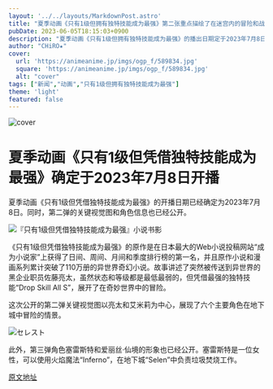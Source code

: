 ```yaml
---
layout: '../../layouts/MarkdownPost.astro'
title: "夏季动画《只有1级但拥有独特技能成为最强》第二张重点描绘了在迷宫内的冒险和战斗的主视觉图公开！还公开了两名新角色设计"
pubDate: 2023-06-05T18:15:03+0900
description: "夏季动画《只有1级但拥有独特技能成为最强》的播出日期定于2023年7月8日。同时，第二张重点描绘了在迷宫内的冒险和战斗的主视觉图以及两名新角色设计也被公开。"
author: "CHiRO★"
cover:
  url: 'https://animeanime.jp/imgs/ogp_f/589834.jpg'
  square: 'https://animeanime.jp/imgs/ogp_f/589834.jpg'
  alt: "cover"
tags: ["新闻","动画","只有1级但拥有独特技能成为最强"]
theme: 'light'
featured: false
---
```


![cover](https://animeanime.jp/imgs/ogp_f/589834.jpg)

# 夏季动画《只有1级但凭借独特技能成为最强》确定于2023年7月8日开播

夏季动画《只有1级但凭借独特技能成为最强》的开播日期已经确定为2023年7月8日。同时，第二弹的关键视觉图和角色信息也已经公开。

![『只有1级但凭借独特技能成为最强』小说书影](https://animeanime.jp/imgs/zoom/589835.jpg)

《只有1级但凭借独特技能成为最强》的原作是在日本最大的Web小说投稿网站“成为小说家”上获得了日间、周间、月间和季度排行榜的第一名，并且原作小说和漫画系列累计突破了110万册的异世界奇幻小说。故事讲述了突然被传送到异世界的黑企业职员佐藤亮太，虽然状态和等级都是最低最弱的，但凭借最强的独特技能“Drop Skill All S”，展开了在奇妙世界中的冒险。

这次公开的第二弹关键视觉图以亮太和艾米莉为中心，展现了六个主要角色在地下城中冒险的情景。

![セレスト](https://animeanime.jp/imgs/zoom/589838.jpg)

此外，第三弹角色塞雷斯特和爱丽丝·仙境的形象也已经公开。塞雷斯特是一位女性，可以使用火焰魔法“Inferno”，在地下城“Selen”中负责垃圾焚烧工作。

  [原文地址](https://animeanime.jp/article/2023/06/05/77748.html)
